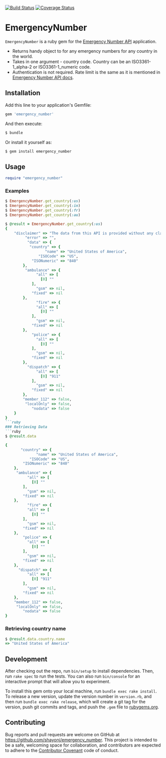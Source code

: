 [![Build Status](https://travis-ci.org/shayonj/emergency_number.svg?branch=master)](https://travis-ci.org/shayonj/emergency_number)
[![Coverage Status](https://coveralls.io/repos/github/shayonj/emergency_number/badge.svg?branch=master)](https://coveralls.io/github/shayonj/emergency_number?branch=master)

# EmergencyNumber
```EmergencyNumber``` is a ruby gem for the [Emergency Number API](http://emergencynumberapi.com/) application.

 * Returns handy object to for any emergency numbers for any country in the world.
 * Takes in one argument - country code. Country can be an ISO3361-1_alpha-2 or ISO3361-1_numeric code.
 * Authentication is not required. Rate limit is the same as it is mentioned in  [Emergency Number API docs](http://emergencynumberapi.com/docs#rate-limiting).

## Installation

Add this line to your application's Gemfile:

```ruby
gem 'emergency_number'
```

And then execute:

```ruby
$ bundle
```

Or install it yourself as:

```ruby
$ gem install emergency_number
```

## Usage
```ruby
require "emergency_number"
```
### Examples
```ruby
$ EmergencyNumber.get_country(:us)
$ EmergencyNumber.get_country(:in)
$ EmergencyNumber.get_country(:fr)
$ EmergencyNumber.get_country(:au)
```
```ruby
$ @result = EmergencyNumber.get_country(:us)
{
    "disclaimer" => "The data from this API is provided without any claims of accuracy, you should use this data as guidance, and do your own due dilligence.",
         "error" => "",
          "data" => {
           "country" => {
                  "name" => "United States of America",
               "ISOCode" => "US",
            "ISONumeric" => "840"
        },
         "ambulance" => {
              "all" => [
                [0] ""
            ],
              "gsm" => nil,
            "fixed" => nil
        },
              "fire" => {
              "all" => [
                [0] ""
            ],
              "gsm" => nil,
            "fixed" => nil
        },
            "police" => {
              "all" => [
                [0] ""
            ],
              "gsm" => nil,
            "fixed" => nil
        },
          "dispatch" => {
              "all" => [
                [0] "911"
            ],
              "gsm" => nil,
            "fixed" => nil
        },
        "member_112" => false,
         "localOnly" => false,
            "nodata" => false
    }
}
```ruby
### Retrieving Data
```ruby
$ @result.data

{
       "country" => {
              "name" => "United States of America",
           "ISOCode" => "US",
        "ISONumeric" => "840"
    },
     "ambulance" => {
          "all" => [
            [0] ""
        ],
          "gsm" => nil,
        "fixed" => nil
    },
          "fire" => {
          "all" => [
            [0] ""
        ],
          "gsm" => nil,
        "fixed" => nil
    },
        "police" => {
          "all" => [
            [0] ""
        ],
          "gsm" => nil,
        "fixed" => nil
    },
      "dispatch" => {
          "all" => [
            [0] "911"
        ],
          "gsm" => nil,
        "fixed" => nil
    },
    "member_112" => false,
     "localOnly" => false,
        "nodata" => false
}

```

### Retrieving country name
```ruby
$ @result.data.country.name
=> "United States of America"
```

## Development

After checking out the repo, run `bin/setup` to install dependencies. Then, run `rake spec` to run the tests. You can also run `bin/console` for an interactive prompt that will allow you to experiment.

To install this gem onto your local machine, run `bundle exec rake install`. To release a new version, update the version number in `version.rb`, and then run `bundle exec rake release`, which will create a git tag for the version, push git commits and tags, and push the `.gem` file to [rubygems.org](https://rubygems.org).

## Contributing
Bug reports and pull requests are welcome on GitHub at https://github.com/shayonj/emergency_number. This project is intended to be a safe, welcoming space for collaboration, and contributors are expected to adhere to the [Contributor Covenant](http://contributor-covenant.org) code of conduct.
